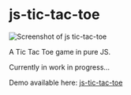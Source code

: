 # js-tic-tac-toe
![Screenshot of js tic-tac-toe](https://cl.ly/mQID/Capture%20d%E2%80%99e%CC%81cran%202017-09-11%20a%CC%80%2000.41.59.png)

A Tic Tac Toe game in pure JS.

Currently in work in progress…

Demo available here:
[js-tic-tac-toe](https://morgan-jarry.github.io/js-tic-tac-toe/)
